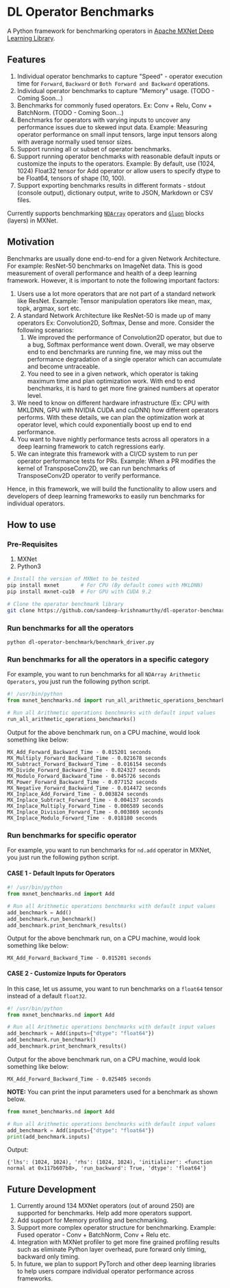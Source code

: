 # DL Operator Benchmarks
A Python framework for benchmarking operators in [Apache MXNet Deep Learning Library](http://mxnet.incubator.apache.org/).

## Features

1. Individual operator benchmarks to capture "Speed" - operator execution time for `Forward`, `Backward` or `Both Forward and Backward` operations.
2. Individual operator benchmarks to capture "Memory" usage. (TODO - Coming Soon...)
3. Benchmarks for commonly fused operators. Ex: Conv + Relu, Conv + BatchNorm. (TODO - Coming Soon...)
4. Benchmarks for operators with varying inputs to uncover any performance issues due to skewed input data. Example: Measuring operator performance on small input tensors, large input tensors along with average normally used tensor sizes.
5. Support running all or subset of operator benchmarks.
6. Support running operator benchmarks with reasonable default inputs or customize the inputs to the operators. Example: By default, use (1024, 1024) Float32 tensor for Add operator or allow users to specify dtype to be Float64, tensors of shape (10, 100).
7. Support exporting benchmarks results in different formats - stdout (console output), dictionary output, write to JSON, Markdown or CSV files.


Currently supports benchmarking [`NDArray`](http://mxnet.incubator.apache.org/api/python/ndarray/ndarray.html) operators and [`Gluon`](http://mxnet.incubator.apache.org/api/python/gluon/gluon.html) blocks (layers) in MXNet.

## Motivation

Benchmarks are usually done end-to-end for a given Network Architecture. For example: ResNet-50 benchmarks on ImageNet data. This is good measurement of overall performance and health of a deep learning framework. However, it is important to note the following important factors:
1. Users use a lot more operators that are not part of a standard network like ResNet. Example: Tensor manipulation operators like mean, max, topk, argmax, sort etc.   
2. A standard Network Architecture like ResNet-50 is made up of many operators Ex: Convolution2D, Softmax, Dense and more. Consider the following scenarios:
    1. We improved the performance of Convolution2D operator, but due to a bug, Softmax performance went down. Overall, we may observe end to end benchmarks are running fine, we may miss out the performance degradation of a single operator which can accumulate and become untraceable.
    2. You need to see in a given network, which operator is taking maximum time and plan optimization work. With end to end benchmarks, it is hard to get more fine grained numbers at operator level.
3. We need to know on different hardware infrastructure (Ex: CPU with MKLDNN, GPU with NVIDIA CUDA and cuDNN) how different operators performs. With these details, we can plan the optimization work at operator level, which could exponentially boost up end to end performance.
4. You want to have nightly performance tests across all operators in a deep learning framework to catch regressions early. 
5. We can integrate this framework with a CI/CD system to run per operator performance tests for PRs. Example: When a PR modifies the kernel of TransposeConv2D, we can run benchmarks of TransposeConv2D operator to verify performance.

Hence, in this framework, we will build the functionality to allow users and developers of deep learning frameworks to easily run benchmarks for individual operators.

## How to use

### Pre-Requisites

1. MXNet
2. Python3


```bash
# Install the version of MXNet to be tested
pip install mxnet       # For CPU (By default comes with MKLDNN)
pip install mxnet-cu10  # For GPU with CUDA 9.2

# Clone the operator benchmark library
git clone https://github.com/sandeep-krishnamurthy/dl-operator-benchmark
```


### Run benchmarks for all the operators

```
python dl-operator-benchmark/benchmark_driver.py

```

### Run benchmarks for all the operators in a specific category

For example, you want to run benchmarks for all `NDArray Arithmetic Operators`, you just run the following python script.

```python
#! /usr/bin/python
from mxnet_benchmarks.nd import run_all_arithmetic_operations_benchmarks

# Run all Arithmetic operations benchmarks with default input values
run_all_arithmetic_operations_benchmarks()

```

Output for the above benchmark run, on a CPU machine, would look something like below:

```
MX_Add_Forward_Backward_Time - 0.015201 seconds
MX_Multiply_Forward_Backward_Time - 0.021678 seconds
MX_Subtract_Forward_Backward_Time - 0.016154 seconds
MX_Divide_Forward_Backward_Time - 0.024327 seconds
MX_Modulo_Forward_Backward_Time - 0.045726 seconds
MX_Power_Forward_Backward_Time - 0.077152 seconds
MX_Negative_Forward_Backward_Time - 0.014472 seconds
MX_Inplace_Add_Forward_Time - 0.003824 seconds
MX_Inplace_Subtract_Forward_Time - 0.004137 seconds
MX_Inplace_Multiply_Forward_Time - 0.006589 seconds
MX_Inplace_Division_Forward_Time - 0.003869 seconds
MX_Inplace_Modulo_Forward_Time - 0.018180 seconds
```

### Run benchmarks for specific operator

For example, you want to run benchmarks for `nd.add` operator in MXNet, you just run the following python script.

#### CASE 1 - Default Inputs for Operators

```python
#! /usr/bin/python
from mxnet_benchmarks.nd import Add

# Run all Arithmetic operations benchmarks with default input values
add_benchmark = Add()
add_benchmark.run_benchmark()
add_benchmark.print_benchmark_results()

```

Output for the above benchmark run, on a CPU machine, would look something like below:

```
MX_Add_Forward_Backward_Time - 0.015201 seconds
```

#### CASE 2 - Customize Inputs for Operators

In this case, let us assume, you want to run benchmarks on a `float64` tensor instead of a default `float32`.

```python
#! /usr/bin/python
from mxnet_benchmarks.nd import Add

# Run all Arithmetic operations benchmarks with default input values
add_benchmark = Add(inputs={"dtype": "float64"})
add_benchmark.run_benchmark()
add_benchmark.print_benchmark_results()

```

Output for the above benchmark run, on a CPU machine, would look something like below:

```
MX_Add_Forward_Backward_Time - 0.025405 seconds
```

**NOTE:** You can print the input parameters used for a benchmark as shown below.

```python
from mxnet_benchmarks.nd import Add

# Run all Arithmetic operations benchmarks with default input values
add_benchmark = Add(inputs={"dtype": "float64"})
print(add_benchmark.inputs)
```

Output:
```
{'lhs': (1024, 1024), 'rhs': (1024, 1024), 'initializer': <function normal at 0x117b607b8>, 'run_backward': True, 'dtype': 'float64'}
```

## Future Development

1. Currently around 134 MXNet operators (out of around 250) are supported for benchmarks. Help add more operators support.
2. Add support for Memory profiling and benchmarking.
3. Support more complex operator structure for benchmarking. Example: Fused operator - Conv + BatchNorm, Conv + Relu etc.
4. Integration with MXNet profiler to get more fine grained profiling results such as eliminate Python layer overhead, pure forward only timing, backward only timing.
5. In future, we plan to support PyTorch and other deep learning libraries to help users compare individual operator performance across frameworks.
